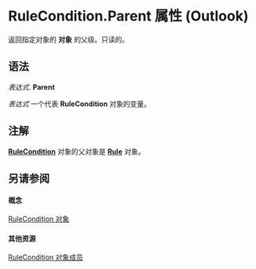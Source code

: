 
# RuleCondition.Parent 属性 (Outlook)

返回指定对象的 **对象** 的父级。只读的。


## 语法

 _表达式_. **Parent**

 _表达式_ 一个代表 **RuleCondition** 对象的变量。


## 注解

 **[RuleCondition](e03f91c2-2c08-b036-104a-d6246f28bc2d.md)** 对象的父对象是 **[Rule](ea2ddbcc-fd65-a636-c6da-79950033f385.md)** 对象。


## 另请参阅


#### 概念


[RuleCondition 对象](e03f91c2-2c08-b036-104a-d6246f28bc2d.md)
#### 其他资源


[RuleCondition 对象成员](0dd281de-2c65-fd29-8409-b71151328c7f.md)
